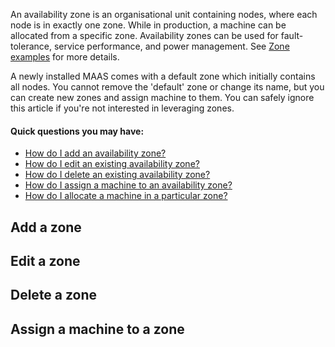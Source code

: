 An availability zone is an organisational unit containing nodes, where each node is in exactly one zone. While in production, a machine can be allocated from a specific zone.  Availability zones can be used for fault-tolerance, service performance, and power management. See [Zone examples](/t/zone-examples/784) for more details.

A newly installed MAAS comes with a default zone which initially contains all nodes. You cannot remove the 'default' zone or change its name, but you can create new zones and assign machine to them.  You can safely ignore this article if you're not interested in leveraging zones.

#### Quick questions you may have:

* [How do I add an availability zone?](/t/availability-zones/820#heading--add-a-zone)
* [How do I edit an existing availability zone?](/t/availability-zones/820#heading--edit-a-zone)
* [How do I delete an existing availability zone?](/t/availability-zones/820#heading--delete-a-zone)
* [How do I assign a machine to an availability zone?](/t/availability-zones/820#heading--assign-a-node-to-a-zone)
* [How do I allocate a machine in a particular zone?](/t/availability-zones/820#heading--allocate-a-node-in-a-zone)

<h2 id="heading--add-a-zone">Add a zone</h2>

<!-- vanilla
To create a zone, navigate to the 'AZs' page of the web UI and use the 'Add AZ' button. Enter a name for the zone and click 'Add AZ'.

![add zone](https://assets.ubuntu.com/v1/f4032f39-manage-zones__2.4_add-zone.png)
 vanilla -->

<!-- ui
To create a zone, navigate to the 'AZs' page of the web UI and use the 'Add AZ' button. Enter a name for the zone and click 'Add AZ'.

![add zone](https://assets.ubuntu.com/v1/f4032f39-manage-zones__2.4_add-zone.png)
 ui -->

<!-- cli
### ADD SUITABLE CLI EXPLANATION/EXAMPLE HERE
 cli -->

<!-- vanilla
### ADD SUITABLE CLI EXPLANATION/EXAMPLE HERE
 vanilla -->

<h2 id="heading--edit-a-zone">Edit a zone</h2>

<!-- vanilla
To edit a zone, on the 'AZs' page, select a zone and use the 'Edit' button. This selection allows you to change the name and description for the added (or edited) zone.
 vanilla -->

<!-- ui
To edit a zone, on the 'AZs' page, select a zone and use the 'Edit' button. This selection allows you to change the name and description for the added (or edited) zone.
 ui -->

<!-- cli
### ADD SUITABLE CLI EXPLANATION/EXAMPLE HERE
 cli -->

<!-- vanilla
### ADD SUITABLE CLI EXPLANATION/EXAMPLE HERE
 vanilla -->

<h2 id="heading--delete-a-zone">Delete a zone</h2>

<!-- vanilla
To delete a zone, on the 'AZs' page, select a zone and use the 'Delete AZ' button. Doing so will also move any potential machine associations to the default zone.
 vanilla -->

<!-- ui
To delete a zone, on the 'AZs' page, select a zone and use the 'Delete AZ' button. Doing so will also move any potential machine associations to the default zone.
 ui -->

<!-- cli
### ADD SUITABLE CLI EXPLANATION/EXAMPLE HERE
 cli -->

<!-- vanilla
### ADD SUITABLE CLI EXPLANATION/EXAMPLE HERE
 vanilla -->

<h2 id="heading--assign-a-node-to-a-zone">Assign a machine to a zone</h2>

<!-- vanilla
To assign a machine to a zone, from the 'Machines' page, select a machine (or multiple machines) and choose 'Set zone' using the 'Take action' button. After selecting a zone hit the 'Set zone...' button to apply the change.

You can also edit a machine's 'Configuration' page to change its zone.

Both ways are available in the API as well: edit an individual machine through a PUT request to the machine's URI, or set the zone on multiple machines at once by calling the `set_zone` operation on the machines endpoint.
 vanilla -->

<!-- ui
To assign a machine to a zone, from the 'Machines' page, select a machine (or multiple machines) and choose 'Set zone' using the 'Take action' button. After selecting a zone hit the 'Set zone...' button to apply the change.

You can also edit a machine's 'Configuration' page to change its zone.
 ui -->

<!-- cli
### ADD SUITABLE CLI EXPLANATION/EXAMPLE HERE

Both ways are available in the API as well: edit an individual machine through a PUT request to the machine's URI, or set the zone on multiple machines at once by calling the `set_zone` operation on the machines endpoint.
 cli -->

<!-- vanilla
### ADD SUITABLE CLI EXPLANATION/EXAMPLE HERE
 vanilla -->

<!-- vanilla
<h2 id="heading--allocate-a-node-in-a-zone">Allocate a machine in a zone</h2>

To deploy in a particular zone, call the `acquire` method in the region-controller API &lt;region-controller-api&gt; as before, but pass the `zone` parameter with the name of the zone. This method will allocate a machine in that zone, or fail with an HTTP 409 ("conflict") error if the zone has no machines available that match your request.

Alternatively, you may want to request a machine that is not in a particular zone or one that is not in any of several zones. To do that, specify the `not_in_zone` parameter to `acquire`. This parameter takes a list of zone names; the allocated machine will not be in any of them. Again, if that leaves no machines available that match your request, the call will return a "conflict" error.

It is possible, though not usually useful, to combine the `zone` and `not_in_zone` parameters. If your choice for `zone` is also present in `not_in_zone`, no machine will ever match your request. Or if it's not, then the `not_in_zone` values will not affect the result of the call at all.

### ADD MORE EXPLICIT CLI INFORMATION HERE
 vanilla -->

<!-- cli
<h2 id="heading--allocate-a-node-in-a-zone">Allocate a machine in a zone</h2>

To deploy in a particular zone, call the `acquire` method in the region-controller API &lt;region-controller-api&gt; as before, but pass the `zone` parameter with the name of the zone. This method will allocate a machine in that zone, or fail with an HTTP 409 ("conflict") error if the zone has no machines available that match your request.

Alternatively, you may want to request a machine that is not in a particular zone or one that is not in any of several zones. To do that, specify the `not_in_zone` parameter to `acquire`. This parameter takes a list of zone names; the allocated machine will not be in any of them. Again, if that leaves no machines available that match your request, the call will return a "conflict" error.

It is possible, though not usually useful, to combine the `zone` and `not_in_zone` parameters. If your choice for `zone` is also present in `not_in_zone`, no machine will ever match your request. Or if it's not, then the `not_in_zone` values will not affect the result of the call at all.

### ADD MORE EXPLICIT CLI INFORMATION HERE
 cli -->